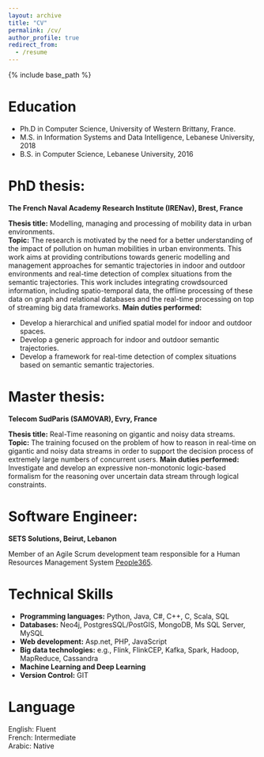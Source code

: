 ```yaml
---
layout: archive
title: "CV"
permalink: /cv/
author_profile: true
redirect_from:
  - /resume
---
```


{% include base_path %}

Education
======
* Ph.D in Computer Science, University of Western Brittany, France.
* M.S. in Information Systems and Data Intelligence, Lebanese University, 2018
* B.S. in Computer Science, Lebanese University, 2016

PhD thesis:
======
**The French Naval Academy Research Institute (IRENav), Brest, France**

**Thesis title:** Modelling, managing and processing of mobility data in urban environments.  
**Topic:** The research is motivated by the need for a better understanding of the impact of pollution on human mobilities in urban environments. This work aims at providing contributions towards generic modelling and management approaches for semantic trajectories in indoor and outdoor environments and real-time detection of complex situations from the semantic trajectories. This work includes integrating crowdsourced information, including spatio-temporal data, the offline processing of these data on graph and relational databases and the real-time processing on top of streaming big data frameworks.
**Main duties performed:**
* Develop a hierarchical and unified spatial model for indoor and outdoor spaces.
* Develop a generic approach for indoor and outdoor semantic trajectories.
* Develop a framework for real-time detection of complex situations based on semantic semantic trajectories.


Master thesis:
======
**Telecom SudParis (SAMOVAR), Evry, France**

**Thesis title:** Real-Time reasoning on gigantic and noisy data streams.
**Topic:** The training focused on the problem of how to reason in real-time on gigantic and noisy data streams in order to support the decision process of extremely large numbers of concurrent users.
**Main duties performed:** Investigate and develop an expressive non-monotonic logic-based formalism for the reasoning over uncertain data stream through logical constraints.

  
Software Engineer:
====== 
**SETS Solutions, Beirut, Lebanon**

Member of an Agile Scrum development team responsible for a Human Resources Management System [People365](https://people365.com).
 
 
Technical Skills
======
* **Programming languages:**  Python, Java, C#, C++, C, Scala, SQL 
* **Databases:** Neo4j, PostgresSQL/PostGIS, MongoDB, Ms SQL Server, MySQL
* **Web development:** Asp.net, PHP, JavaScript
* **Big data technologies:** e.g., Flink, FlinkCEP, Kafka, Spark, Hadoop, MapReduce, Cassandra
* **Machine Learning and Deep Learning**
* **Version Control:** GIT


Language
======
English: Fluent   
French: Intermediate   
Arabic: Native



  

